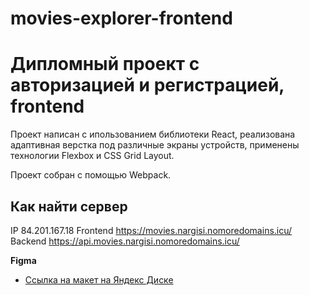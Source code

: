 # movies-explorer-frontend

# Дипломный проект с авторизацией и регистрацией, frontend

Проект написан с ипользованием библиотеки React, реализована адаптивная верстка под различные экраны устройств, применены технологии Flexbox и СSS Grid Layout.

Проект собран с помощью Webpack.

## Как найти сервер

IP 84.201.167.18
Frontend https://movies.nargisi.nomoredomains.icu/
Backend https://api.movies.nargisi.nomoredomains.icu/

**Figma**

- [Ссылка на макет на Яндекс Диске](https://disk.yandex.ru/d/Nkhbi_rC_nYAYA)
